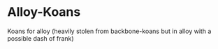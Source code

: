 Alloy-Koans
===========

Koans for alloy (heavily stolen from backbone-koans but in alloy with a possible dash of frank)